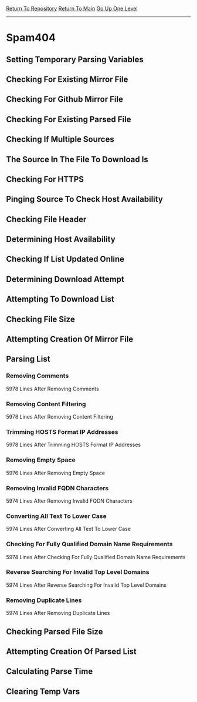 [Return To Repository](https://github.com/deathbybandaid/piholeparser/)
[Return To Main](https://github.com/deathbybandaid/piholeparser/blob/master/RecentRunLogs/Mainlog.md)
[Go Up One Level](https://github.com/deathbybandaid/piholeparser/blob/master/RecentRunLogs/TopLevelScripts/30-Processing-Blacklists.md)
____________________________________
# Spam404
## Setting Temporary Parsing Variables
## Checking For Existing Mirror File
## Checking For Github Mirror File
## Checking For Existing Parsed File
## Checking If Multiple Sources
## The Source In The File To Download Is
## Checking For HTTPS
## Pinging Source To Check Host Availability
## Checking File Header
## Determining Host Availability
## Checking If List Updated Online
## Determining Download Attempt
## Attempting To Download List
## Checking File Size
## Attempting Creation Of Mirror File
## Parsing List
### Removing Comments
5978 Lines After Removing Comments
### Removing Content Filtering
5978 Lines After Removing Content Filtering
### Trimming HOSTS Format IP Addresses
5978 Lines After Trimming HOSTS Format IP Addresses
### Removing Empty Space
5976 Lines After Removing Empty Space
### Removing Invalid FQDN Characters
5974 Lines After Removing Invalid FQDN Characters
### Converting All Text To Lower Case
5974 Lines After Converting All Text To Lower Case
### Checking For Fully Qualified Domain Name Requirements
5974 Lines After Checking For Fully Qualified Domain Name Requirements
### Reverse Searching For Invalid Top Level Domains
5974 Lines After Reverse Searching For Invalid Top Level Domains
### Removing Duplicate Lines
5974 Lines After Removing Duplicate Lines
## Checking Parsed File Size
## Attempting Creation Of Parsed List
## Calculating Parse Time
## Clearing Temp Vars
